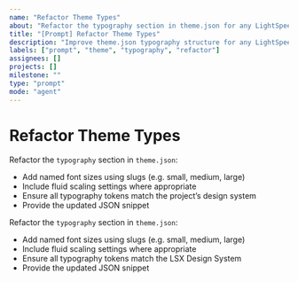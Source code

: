 ```yaml
---
name: "Refactor Theme Types"
about: "Refactor the typography section in theme.json for any LightSpeed WordPress project."
title: "[Prompt] Refactor Theme Types"
description: "Improve theme.json typography structure for any LightSpeed WordPress project."
labels: ["prompt", "theme", "typography", "refactor"]
assignees: []
projects: []
milestone: ""
type: "prompt"
mode: "agent"
---
```


# Refactor Theme Types

Refactor the `typography` section in `theme.json`:
- Add named font sizes using slugs (e.g. small, medium, large)
- Include fluid scaling settings where appropriate
- Ensure all typography tokens match the project’s design system
- Provide the updated JSON snippet

Refactor the `typography` section in `theme.json`:
- Add named font sizes using slugs (e.g. small, medium, large)
- Include fluid scaling settings where appropriate
- Ensure all typography tokens match the LSX Design System
- Provide the updated JSON snippet
